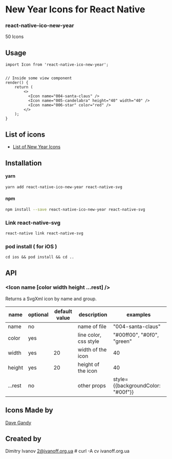 # New Year Icons for React Native

### react-native-ico-new-year

50 Icons

## Usage

```
import Icon from 'react-native-ico-new-year';


// Inside some view component
render() {
    return (
        <>
          <Icon name="004-santa-claus" />
          <Icon name="005-candelabra" height="40" width="40" />
          <Icon name="006-star" color="red" />
        </>
    );
}

```

## List of icons

- [List of New Year Icons](http://ico.simpleness.org/pack/new-year)

## Installation

#### yarn

```bash
yarn add react-native-ico-new-year react-native-svg
```

#### npm

```bash
npm install --save react-native-ico-new-year react-native-svg
```

### Link react-native-svg

```bash
react-native link react-native-svg
```

### pod install ( for iOS )

```
cd ios && pod install && cd ..
```

## API

### <Icon name [color width height ...rest] />

Returns a SvgXml icon by name and group.

 name | optional | default value | description | examples
------|----------|---------------|-------------|---------
name | no |  | name of file | "004-santa-claus"
color | yes | | line color, css style | "#00ff00", "#0f0", "green"
width | yes | 20 | width of the icon | 40
height | yes | 20 | height of the icon | 40
...rest | no | | other props | style={{backgroundColor: "#00f"}}

## Icons Made by

[Dave Gandy](https://www.flaticon.com/authors/dave-gandy)

## Created by

Dimitry Ivanov <2@ivanoff.org.ua> # curl -A cv ivanoff.org.ua
